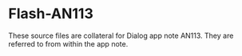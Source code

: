 # Flash-AN113

These source files are collateral for Dialog app note AN113. They are referred to from within the app note.

